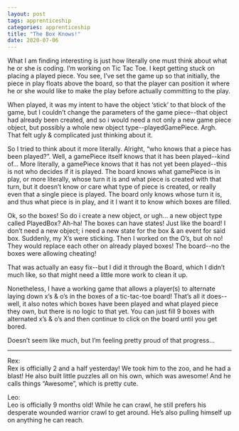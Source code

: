 ```yaml
---
layout: post 
tags: apprenticeship
categories: apprenticeship
title: "The Box Knows!"
date: 2020-07-06
---
```


What I am finding interesting is just how literally one must think about what he or she is coding.  I’m working on Tic Tac Toe.  I kept getting stuck on placing a played piece.  You see, I’ve set the game up so that initially, the piece in play floats above the board, so that the player can position it where he or she would like to make the play before actually committing to the play.  

When played, it was my intent to have the object ‘stick’ to that block of the game, but I couldn’t change the parameters of the game piece--that object had already been created, and so i would need a not only a new game piece object, but possibly a whole new object type--playedGamePiece.  Argh.  That felt ugly & complicated just thinking about it.  

So I tried to think about it more literally.  Alright, “who knows that a piece has been played?”.  Well, a gamePiece itself knows that it has been played--kind of...  More literally, a gamePiece knows that it has not yet been played--this is not who decides if it is played.  The board knows what gamePiece is in play, or more literally, whose turn it is and what piece is created with that turn, but it doesn’t know or care what type of piece is created, or really even that a single piece is played.  The board only knows whose turn it is, and thus what piece is in play, and it I want it to know which boxes are filled.

Ok, so the boxes!  So do i create a new object, or ugh… a new object type called PlayedBox? Ah-ha!  The boxes can have states!  Just like the board!  I don’t need a new object; i need a new state for the box & an event for said box.  Suddenly, my X’s were sticking.  Then I worked on the O’s, but oh no!  They would replace each other on already played boxes!  The board--no the boxes were allowing cheating!  

That was actually an easy fix--but I did it through the Board, which I didn’t much like, so that might need a little more work to clean it up.  

Nonetheless, I have a working game that allows a player(s) to alternate laying down x’s & o’s in the boxes of a tic-tac-toe board!  That’s all it does--well, it also notes which boxes have been played and what played piece they own, but there is no logic to that yet.  You can just fill 9 boxes with alternated x’s & o’s and then continue to click on the board until you get bored.  

Doesn’t seem like much, but I’m feeling pretty proud of that progress...

***
Rex:  
Rex is officially 2 and a half yesterday!  We took him to the zoo, and he had a blast!  He also built little puzzles all on his own, which was awesome!  And he calls things “Awesome”, which is pretty cute.

Leo:  
Leo is officially 9 months old!  While he can crawl, he still prefers his desperate wounded warrior crawl to get around.  He’s also pulling himself up on anything he can reach.
